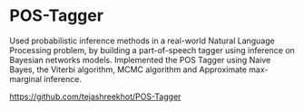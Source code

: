 # POS-Tagger
Used probabilistic inference methods in a real-world Natural Language Processing problem, by building a part-of-speech tagger using inference on Bayesian networks models. 
Implemented the POS Tagger using Naive Bayes, the Viterbi algorithm, MCMC algorithm and Approximate max-marginal inference.

https://github.com/tejashreekhot/POS-Tagger
